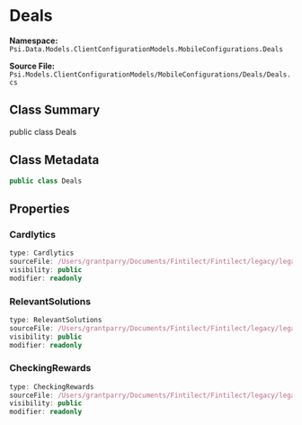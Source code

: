 # Deals

**Namespace:** `Psi.Data.Models.ClientConfigurationModels.MobileConfigurations.Deals`

**Source File:** `Psi.Models.ClientConfigurationModels/MobileConfigurations/Deals/Deals.cs`

## Class Summary

public class Deals

## Class Metadata

```typescript
public class Deals
```

## Properties

### Cardlytics

```typescript
type: Cardlytics
sourceFile: /Users/grantparry/Documents/Fintilect/Fintilect/legacy/legacy-apis/Psi.Models.ClientConfigurationModels/MobileConfigurations/Deals/Deals.cs
visibility: public
modifier: readonly
```

### RelevantSolutions

```typescript
type: RelevantSolutions
sourceFile: /Users/grantparry/Documents/Fintilect/Fintilect/legacy/legacy-apis/Psi.Models.ClientConfigurationModels/MobileConfigurations/Deals/Deals.cs
visibility: public
modifier: readonly
```

### CheckingRewards

```typescript
type: CheckingRewards
sourceFile: /Users/grantparry/Documents/Fintilect/Fintilect/legacy/legacy-apis/Psi.Models.ClientConfigurationModels/MobileConfigurations/Deals/Deals.cs
visibility: public
modifier: readonly
```
